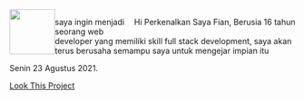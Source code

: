 <div><img style="float:left;width:80px; height:80px;" src="https://gchan1319.github.io/img/gw.jpg"><p style="float:right;">Hi Perkenalkan Saya Fian, Berusia 16 tahun</p></div>
<p>saya ingin menjadi seorang web developer yang memiliki skill full stack development, saya akan terus berusaha semampu saya untuk mengejar impian itu</p>
<p>Senin 23 Agustus 2021.</p>
<a href="https://gchan1319.github.io">Look This Project</a>
